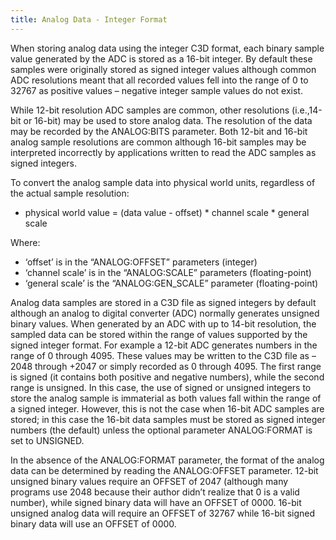```yaml
---
title: Analog Data - Integer Format
---
```


When storing analog data using the integer C3D format, each binary sample value generated by the ADC is stored as a 16-bit integer.  By default these samples were originally stored as signed integer values although common ADC resolutions meant that all recorded values fell into the range of 0 to 32767 as positive values – negative integer sample values do not exist.

While 12-bit resolution ADC samples are common, other resolutions (i.e.,14-bit or 16-bit) may be used to store analog data. The resolution of the data may be recorded by the ANALOG:BITS parameter.  Both 12-bit and 16-bit analog sample resolutions are common although 16-bit samples may be interpreted incorrectly by applications written to read the ADC samples as signed integers.

To convert the analog sample data into physical world units, regardless of the actual sample resolution:

- physical world value = (data value - offset) * channel scale * general scale

Where:

- ‘offset’ is in the “ANALOG:OFFSET” parameters (integer)
- ‘channel scale’ is in the “ANALOG:SCALE” parameters (floating-point)
- ‘general scale’ is the “ANALOG:GEN_SCALE” parameter (floating-point)

Analog data samples are stored in a C3D file as signed integers by default although an analog to digital converter (ADC) normally generates unsigned binary values.  When generated by an ADC with up to 14-bit resolution, the sampled data can be stored within the range of values supported by the signed integer format.  For example a 12-bit ADC generates numbers in the range of 0 through 4095.  These values may be written to the C3D file as –2048 through +2047 or simply recorded as 0 through 4095.  The first range is signed (it contains both positive and negative numbers), while the second range is unsigned.  In this case, the use of signed or unsigned integers to store the analog sample is immaterial as both values fall within the range of a signed integer.  However, this is not the case when 16-bit ADC samples are stored; in this case the 16-bit data samples must be stored as signed integer numbers (the default) unless the optional parameter ANALOG:FORMAT is set to UNSIGNED.

In the absence of the ANALOG:FORMAT parameter, the format of the analog data can be determined by reading the ANALOG:OFFSET parameter.  12-bit unsigned binary values require an OFFSET of 2047 (although many programs use 2048 because their author didn’t realize that 0 is a valid number), while signed binary data will have an OFFSET of 0000.  16-bit unsigned analog data will require an OFFSET of 32767 while 16-bit signed binary data will use an OFFSET of 0000.
